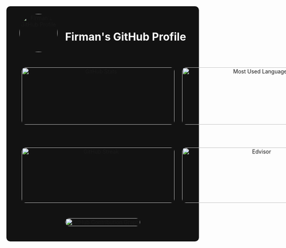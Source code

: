<!-- README.md -->

<div align="center" style="background-color: #121212; padding: 20px; border-radius: 10px;">

  <!-- Baris 1: Foto Profil dan Judul -->
  <div style="display: flex; justify-content: center; align-items: center; gap: 20px; margin-bottom: 20px;">
    <!-- Foto Profil GitHub -->
    <a href="https://github.com/mohammadfirmansyah/Edvisor">
      <img 
        src="https://github.com/mohammadfirmansyah.png" 
        alt="Firman's GitHub Profile" 
        style="border-radius: 50%; width: 100px; height: 100px;"
      />
    </a>
    <!-- Judul -->
    <h1 style="color: white;">Firman's GitHub Profile</h1>
  </div>

  <!-- Baris 2: GitHub Stats dan Most Used Language (Compact Layout) -->
  <div style="display: flex; justify-content: space-between; align-items: center; gap: 20px; margin-bottom: 20px; padding: 20px;">
    <!-- GitHub Stats -->
    <a href="https://github.com/mohammadfirmansyah/Edvisor"><img 
        src="https://github-readme-stats.vercel.app/api?username=mohammadfirmansyah&show_icons=true&theme=github_dark&hide_title=true&include_all_commits=true&count_private=true&hide_border=true" 
        alt="GitHub Stats" 
        style="border-radius: 10px; height: 150px; width: 400px;"
      /></a>
    <!-- Most Used Language (Compact Layout) -->
    <a href="https://github.com/mohammadfirmansyah/Edvisor"><img 
        src="https://github-readme-stats.vercel.app/api/top-langs/?username=mohammadfirmansyah&layout=compact&theme=github_dark&hide_title=true&hide_border=true&langs_count=8" 
        alt="Most Used Languages" 
        style="border-radius: 10px; height: 150px; width: 400px;"
      /></a>
  </div>

  <!-- Baris 3: GitHub Streak Stats dan Featured Repositories -->
  <div style="display: flex; justify-content: space-between; align-items: center; gap: 20px; margin-bottom: 20px; padding: 20px;">
    <!-- GitHub Streak Stats -->
    <a href="https://github.com/mohammadfirmansyah/Edvisor"><img 
        src="https://github-readme-streak-stats.herokuapp.com/?user=mohammadfirmansyah&theme=github-dark-blue&hide_border=true"
        alt="GitHub Streak"
        style="border-radius: 10px; height: 145px; width: 400px;"
      /></a>
    <!-- Featured Repository: Edvisor -->
    <a href="https://github.com/mohammadfirmansyah/Edvisor"><img 
        src="https://github-readme-stats.vercel.app/api/pin/?username=mohammadfirmansyah&repo=Edvisor&theme=github_dark&hide_border=true" 
        alt="Edvisor"
        style="border-radius: 10px; height: 145px; width: 400px;"
      /></a>
  </div>
  
  <!-- Baris 4: Contribution Graph -->
  <div style="display: flex; justify-content: center; align-items: center; margin-bottom: 20px;">
    <a href="https://github.com/mohammadfirmansyah/Edvisor">
      <img 
        src="https://github-readme-activity-graph.vercel.app/graph?username=mohammadfirmansyah&theme=react-dark&hide_border=true" 
        alt="GitHub Contribution Graph"
        style="width: 100%; max-width: 800px; border-radius: 10px;"
      />
    </a>
  </div>

</div>
